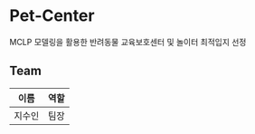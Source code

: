 # Pet-Center
MCLP 모델링을 활용한 반려동물 교육보호센터 및 놀이터 최적입지 선정

## Team
| 이름 | 역할 |
|-----|-----|
| 지수인 | 팀장 |

